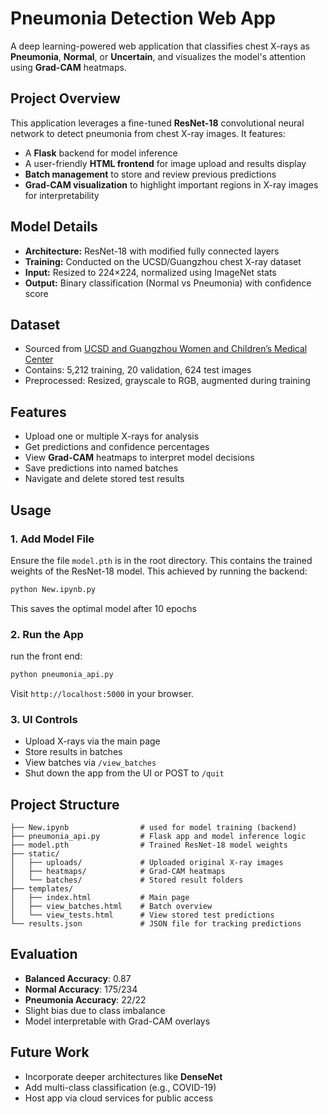 # Pneumonia Detection Web App

A deep learning-powered web application that classifies chest X-rays as **Pneumonia**, **Normal**, or **Uncertain**, and visualizes the model's attention using **Grad-CAM** heatmaps.

## Project Overview

This application leverages a fine-tuned **ResNet-18** convolutional neural network to detect pneumonia from chest X-ray images. It features:

- A **Flask** backend for model inference
- A user-friendly **HTML frontend** for image upload and results display
- **Batch management** to store and review previous predictions
- **Grad-CAM visualization** to highlight important regions in X-ray images for interpretability

## Model Details

- **Architecture:** ResNet-18 with modified fully connected layers
- **Training:** Conducted on the UCSD/Guangzhou chest X-ray dataset
- **Input:** Resized to 224×224, normalized using ImageNet stats
- **Output:** Binary classification (Normal vs Pneumonia) with confidence score

## Dataset

- Sourced from [UCSD and Guangzhou Women and Children’s Medical Center](https://data.mendeley.com/datasets/rscbjbr9sj/2)
- Contains: 5,212 training, 20 validation, 624 test images
- Preprocessed: Resized, grayscale to RGB, augmented during training

## Features

- Upload one or multiple X-rays for analysis
- Get predictions and confidence percentages
- View **Grad-CAM** heatmaps to interpret model decisions
- Save predictions into named batches
- Navigate and delete stored test results

## Usage

### 1. Add Model File

Ensure the file `model.pth` is in the root directory. This contains the trained weights of the ResNet-18 model. This achieved by running the backend:
```bash
python New.ipynb.py
```
This saves the optimal model after 10 epochs
### 2. Run the App
run the front end:
```bash
python pneumonia_api.py
```

Visit `http://localhost:5000` in your browser.

### 3. UI Controls

- Upload X-rays via the main page
- Store results in batches
- View batches via `/view_batches`
- Shut down the app from the UI or POST to `/quit`

## Project Structure

```
├── New.ipynb                # used for model training (backend)
├── pneumonia_api.py         # Flask app and model inference logic
├── model.pth                # Trained ResNet-18 model weights
├── static/
│   ├── uploads/             # Uploaded original X-ray images
│   ├── heatmaps/            # Grad-CAM heatmaps
│   └── batches/             # Stored result folders
├── templates/
│   ├── index.html           # Main page
│   ├── view_batches.html    # Batch overview
│   └── view_tests.html      # View stored test predictions
└── results.json             # JSON file for tracking predictions
```

## Evaluation

- **Balanced Accuracy**: 0.87
- **Normal Accuracy**: 175/234
- **Pneumonia Accuracy**: 22/22
- Slight bias due to class imbalance
- Model interpretable with Grad-CAM overlays

## Future Work

- Incorporate deeper architectures like **DenseNet**
- Add multi-class classification (e.g., COVID-19)
- Host app via cloud services for public access
